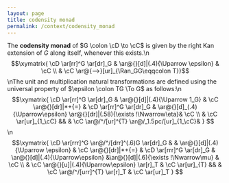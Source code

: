 ```yaml
---
layout: page
title: codensity monad
permalink: /context/codensity_monad
---
```

The **codensity monad** of $G \colon \cD \to \cC$ is given by the right Kan extension of $G$ along itself, whenever this exists.\n$$\xymatrix{ \cD \ar[rr]^G \ar[dr]_G & \ar@{}[d]|(.4){\Uparrow \epsilon} & \cC \\ & \cC \ar@{-->}[ur]_{\Ran_GG\eqqcolon T}}$$\nThe unit and multiplication natural transformations are defined using the universal property of $\epsilon \colon TG \To G$ as follows:\n$$\xymatrix{ \cD \ar[rr]^G \ar[dr]_G & \ar@{}[d]|(.4){\Uparrow 1_G} & \cC \ar@{}[dr]|*+{=} & \cD \ar[rr]^G \ar[dr]_G & \ar@{}[d]_(.4){\Uparrow\epsilon} \ar@{}[dr]|(.58){\exists !\Nwarrow\eta}& \cC \\ & \cC \ar[ur]_{1_\cC} &&  & \cC \ar@/^/[ur]^{T} \ar@/_1.5pc/[ur]_{1_\cC}& } $$\n$$\xymatrix{ \cD \ar[rrr]^G \ar@/^/[drr]^(.6)G \ar[dr]_G &  & \ar@{}[d]|(.4){\Uparrow \epsilon} & \cC \ar@{}[dr]|*+{=} & \cD \ar[rrr]^G \ar[dr]_G & \ar@{}[d]|(.4){\Uparrow\epsilon} &\ar@{}[d]|(.6){\exists !\Nwarrow\mu} &  \cC \\ & \cC \ar@{}[u]|(.4){\Uparrow\epsilon} \ar[r]_T & \cC \ar[ur]_{T}  &&  & \cC \ar@/^/[urr]^{T} \ar[r]_T & \cC \ar[ur]_T } $$
